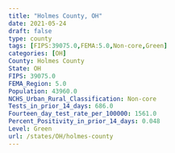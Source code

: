```yaml
---
title: "Holmes County, OH"
date: 2021-05-24
draft: false
type: county
tags: [FIPS:39075.0,FEMA:5.0,Non-core,Green]
categories: [OH]
County: Holmes County
State: OH
FIPS: 39075.0
FEMA_Region: 5.0
Population: 43960.0
NCHS_Urban_Rural_Classification: Non-core
Tests_in_prior_14_days: 686.0
Fourteen_day_test_rate_per_100000: 1561.0
Percent_Positivity_in_prior_14_days: 0.048
Level: Green
url: /states/OH/holmes-county
---
```



